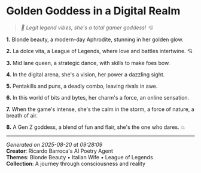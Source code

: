 # Golden Goddess in a Digital Realm

> *🌟 Legit legend vibes, she's a total gamer goddess! 💘*

**1.** Blonde beauty, a modern-day Aphrodite, stunning in her golden glow.


**2.** La dolce vita, a League of Legends, where love and battles intertwine. 💘


**3.** Mid lane queen, a strategic dance, with skills to make foes bow.


**4.** In the digital arena, she's a vision, her power a dazzling sight.


**5.** Pentakills and puns, a deadly combo, leaving rivals in awe.


**6.** In this world of bits and bytes, her charm's a force, an online sensation.


**7.** When the game's intense, she's the calm in the storm, a force of nature, a breath of air.


**8.** A Gen Z goddess, a blend of fun and flair, she's the one who dares. 💥



---

*Generated on 2025-08-20 at 09:28:09*  
**Creator**: Ricardo Barroca's AI Poetry Agent  
**Themes**: Blonde Beauty • Italian Wife • League of Legends  
**Collection**: A journey through consciousness and reality